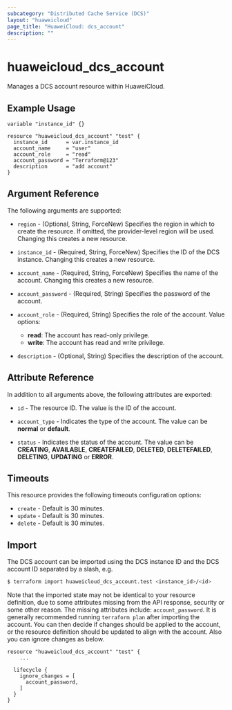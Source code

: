 ```yaml
---
subcategory: "Distributed Cache Service (DCS)"
layout: "huaweicloud"
page_title: "HuaweiCloud: dcs_account"
description: ""
---
```


# huaweicloud_dcs_account

Manages a DCS account resource within HuaweiCloud.

## Example Usage

```hcl
variable "instance_id" {}

resource "huaweicloud_dcs_account" "test" {
  instance_id      = var.instance_id
  account_name     = "user"
  account_role     = "read"
  account_password = "Terraform@123"
  description      = "add account"
}
```

## Argument Reference

The following arguments are supported:

* `region` - (Optional, String, ForceNew) Specifies the region in which to create the resource.
  If omitted, the provider-level region will be used. Changing this creates a new resource.

* `instance_id` - (Required, String, ForceNew) Specifies the ID of the DCS instance.
  Changing this creates a new resource.

* `account_name` - (Required, String, ForceNew) Specifies the name of the account.
  Changing this creates a new resource.

* `account_password` - (Required, String) Specifies the password of the account.

* `account_role` - (Required, String) Specifies the role of the account.
  Value options:
  + **read**: The account has read-only privilege.
  + **write**: The account has read and write privilege.

* `description` - (Optional, String) Specifies the description of the account.

## Attribute Reference

In addition to all arguments above, the following attributes are exported:

* `id` - The resource ID. The value is the ID of the account.

* `account_type` - Indicates the type of the account. The value can be **normal** or **default**.

* `status` - Indicates the status of the account. The value can be **CREATING**, **AVAILABLE**, **CREATEFAILED**,
  **DELETED**, **DELETEFAILED**, **DELETING**, **UPDATING** or **ERROR**.

## Timeouts

This resource provides the following timeouts configuration options:

* `create` - Default is 30 minutes.
* `update` - Default is 30 minutes.
* `delete` - Default is 30 minutes.

## Import

The DCS account can be imported using the DCS instance ID and the DCS account ID separated by a slash, e.g.

```bash
$ terraform import huaweicloud_dcs_account.test <instance_id>/<id>
```

Note that the imported state may not be identical to your resource definition, due to some attributes missing from the
API response, security or some other reason. The missing attributes include: `account_password`.
It is generally recommended running `terraform plan` after importing the account.
You can then decide if changes should be applied to the account, or the resource definition should be updated to
align with the account. Also you can ignore changes as below.

```hcl
resource "huaweicloud_dcs_account" "test" {
    ...

  lifecycle {
    ignore_changes = [
      account_password,
    ]
  }
}
```
